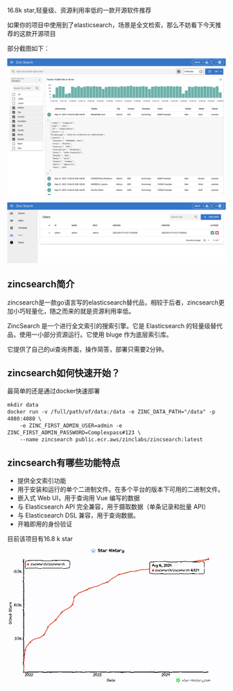 16.8k star,轻量级、资源利用率低的一款开源软件推荐

如果你的项目中使用到了elasticsearch，场景是全文检索，那么不妨看下今天推荐的这款开源项目

部分截图如下：

![](image.png)

![](image-1.png)

## zincsearch简介

zincsearch是一款go语言写的elasticsearch替代品，相较于后者，zincsearch更加小巧轻量化，随之而来的就是资源利用率低。

ZincSearch 是一个进行全文索引的搜索引擎。它是 Elasticsearch 的轻量级替代品，使用一小部分资源运行。它使用 bluge 作为底层索引库。

它提供了自己的ui查询界面，操作简答，部署只需要2分钟。

## zincsearch如何快速开始？

最简单的还是通过docker快速部署

```
mkdir data
docker run -v /full/path/of/data:/data -e ZINC_DATA_PATH="/data" -p 4080:4080 \
    -e ZINC_FIRST_ADMIN_USER=admin -e ZINC_FIRST_ADMIN_PASSWORD=Complexpass#123 \
    --name zincsearch public.ecr.aws/zinclabs/zincsearch:latest

```


## zincsearch有哪些功能特点
- 提供全文索引功能
- 用于安装和运行的单个二进制文件。在多个平台的版本下可用的二进制文件。
- 嵌入式 Web UI，用于查询用 Vue 编写的数据
- 与 Elasticsearch API 完全兼容，用于摄取数据（单条记录和批量 API）
- 与 Elasticsearch DSL 兼容，用于查询数据。
- 开箱即用的身份验证
  

目前该项目有16.8 k star

![](image-2.png)